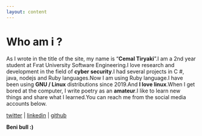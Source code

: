 ```yaml
---
layout: content
---
```


# Who am i ?
As I wrote in the title of the site, my name is “**Cemal Tiryaki**”.I am a 2nd year student at Fırat University Software Engineering.I love research and development in the field of **cyber security**.I had several projects in C #, java, nodejs and Ruby languages.Now I am using Ruby language.I have been using **GNU / Linux** distributions since 2019.And **I love linux**.When I get bored at the computer, I write poetry as an **amateur**.I like to learn new things and share what I learned.You can reach me from the social media accounts below.

[twitter](https://twitter.com/cmltryk) | [linkedin](https://www.linkedin.com/in/cemal-tiryaki-b1b376197/) | [github](https://github.com/sadeceben)


**Beni bull :)**

